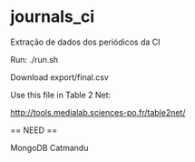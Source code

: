 # journals_ci
Extração de dados dos periódicos da CI

Run: 
./run.sh

Download export/final.csv

Use this file in Table 2 Net: 

<a href='http://tools.medialab.sciences-po.fr/table2net/'>http://tools.medialab.sciences-po.fr/table2net/</a>

== NEED ==

MongoDB
Catmandu